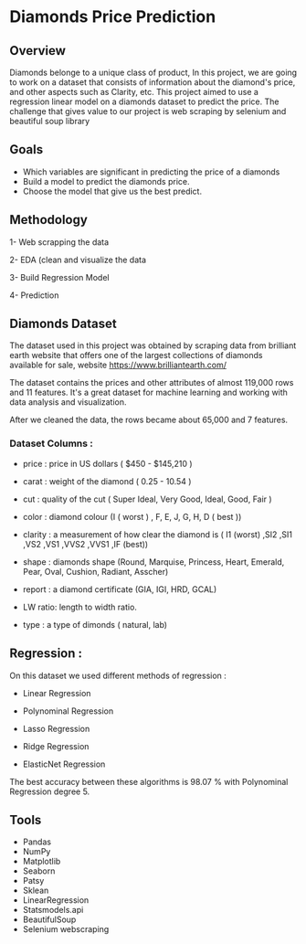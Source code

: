 # Diamonds Price Prediction

## Overview

Diamonds belonge to a unique class of product, In this project, we are going to work on a dataset that consists of information about the diamond's price, and other aspects such as Clarity, etc.
This project aimed to use a regression linear model on a diamonds dataset to predict the price.
The challenge that gives value to our project is web scraping by selenium and beautiful soup library

## Goals

- Which variables are significant in predicting the price of a diamonds
- Build a model to predict the diamonds price.
- Choose the model that give us the best predict.

## Methodology

1- Web scrapping the data 

2- EDA (clean and visualize the data

3- Build Regression Model

4- Prediction

## Diamonds Dataset 

The dataset used in this project was obtained by scraping data from  brilliant earth website that offers one of the largest collections of diamonds available for sale, website https://www.brilliantearth.com/

The dataset contains the prices and other attributes of almost 119,000 rows and 11 features. It's a great dataset for machine learning and working with data analysis and visualization.

After we cleaned the data, the rows became about 65,000 and 7 features.

### Dataset Columns :

- price : price in US dollars ( $450 - $145,210 )

- carat : weight of the diamond ( 0.25 - 10.54 )

- cut : quality of the cut ( Super Ideal, Very Good, Ideal, Good, Fair )

- color : diamond colour (I  ( worst ) , F, E, J, G, H, D ( best )) 

- clarity : a measurement of how clear the diamond is ( I1 (worst) ,SI2 ,SI1 ,VS2 ,VS1 ,VVS2 ,VVS1 ,IF (best))

- shape : diamonds shape (Round, Marquise, Princess, Heart, Emerald, Pear, Oval, Cushion, Radiant, Asscher)
       
- report : a diamond certificate (GIA, IGI, HRD, GCAL)

- LW ratio: length to width ratio.

- type : a type of dimonds ( natural, lab)


## Regression :



On this dataset we used different methods of regression :

- Linear Regression

- Polynominal Regression

- Lasso Regression

- Ridge Regression

- ElasticNet Regression

The best accuracy between these algorithms is 98.07 % with Polynominal Regression degree 5.



## Tools

- Pandas
- NumPy
- Matplotlib
- Seaborn
- Patsy
- Sklean
- LinearRegression
- Statsmodels.api
- BeautifulSoup
- Selenium webscraping


```python

```
